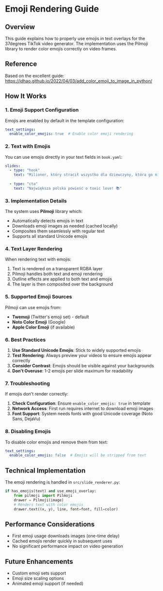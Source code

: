 # Emoji Rendering Guide

## Overview

This guide explains how to properly use emojis in text overlays for the 37degrees TikTok video generator. The implementation uses the Pilmoji library to render color emojis correctly on video frames.

## Reference

Based on the excellent guide: https://jdhao.github.io/2022/04/03/add_color_emoji_to_image_in_python/

## How It Works

### 1. Emoji Support Configuration

Emojis are enabled by default in the template configuration:

```yaml
text_settings:
  enable_color_emojis: true  # Enable color emoji rendering
```

### 2. Text with Emojis

You can use emojis directly in your text fields in `book.yaml`:

```yaml
slides:
  - type: "hook"
    text: "Milioner, który stracił wszystko dla dziewczyny, która go nie chce. Simping level: MAX 💔"
  
  - type: "cta"
    text: "Największa polska powieść o toxic love! 📚"
```

### 3. Implementation Details

The system uses **Pilmoji** library which:
- Automatically detects emojis in text
- Downloads emoji images as needed (cached locally)
- Composites them seamlessly with regular text
- Supports all standard Unicode emojis

### 4. Text Layer Rendering

When rendering text with emojis:
1. Text is rendered on a transparent RGBA layer
2. Pilmoji handles both text and emoji rendering
3. Outline effects are applied to both text and emojis
4. The layer is then composited over the background

### 5. Supported Emoji Sources

Pilmoji can use emojis from:
- **Twemoji** (Twitter's emoji set) - default
- **Noto Color Emoji** (Google)
- **Apple Color Emoji** (if available)

### 6. Best Practices

1. **Use Standard Unicode Emojis**: Stick to widely supported emojis
2. **Test Rendering**: Always preview your videos to ensure emojis appear correctly
3. **Consider Contrast**: Emojis should be visible against your backgrounds
4. **Don't Overuse**: 1-2 emojis per slide maximum for readability

### 7. Troubleshooting

If emojis don't render correctly:

1. **Check Configuration**: Ensure `enable_color_emojis: true` in template
2. **Network Access**: First run requires internet to download emoji images
3. **Font Support**: System needs fonts with good Unicode coverage (Noto Sans, DejaVu)

### 8. Disabling Emojis

To disable color emojis and remove them from text:

```yaml
text_settings:
  enable_color_emojis: false  # Emojis will be stripped from text
```

## Technical Implementation

The emoji rendering is handled in `src/slide_renderer.py`:

```python
if has_emojis(text) and use_emoji_overlay:
    from pilmoji import Pilmoji
    drawer = Pilmoji(image)
    # Renders text with color emojis
    drawer.text((x, y), line, font=font, fill=color)
```

## Performance Considerations

- First emoji usage downloads images (one-time delay)
- Cached emojis render quickly in subsequent uses
- No significant performance impact on video generation

## Future Enhancements

- Custom emoji sets support
- Emoji size scaling options
- Animated emoji support (if needed)
